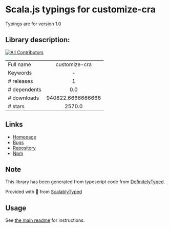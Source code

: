 
# Scala.js typings for customize-cra

Typings are for version 1.0

## Library description:
[![All Contributors](https://img.shields.io/badge/all_contributors-17-orange.svg?style=flat-square)](#contributors-)

|                    |                 |
| ------------------ | :-------------: |
| Full name          | customize-cra |
| Keywords           | - |
| # releases         | 1 |
| # dependents       | 0.0 |
| # downloads        | 940822.6666666666 |
| # stars            | 2570.0 |

## Links
- [Homepage](https://github.com/arackaf/customize-cra#readme)
- [Bugs](https://github.com/arackaf/customize-cra/issues)
- [Repository](https://github.com/arackaf/customize-cra)
- [Npm](https://www.npmjs.com/package/customize-cra)
    


## Note
This library has been generated from typescript code from [DefinitelyTyped](https://definitelytyped.org).

Provided with :purple_heart: from [ScalablyTyped](https://github.com/oyvindberg/ScalablyTyped)

## Usage
See [the main readme](../../readme.md) for instructions.


